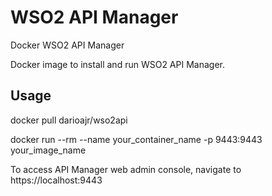 # WSO2 API Manager

Docker WSO2 API Manager

Docker image to install and run WSO2 API Manager.

## Usage
docker pull darioajr/wso2api

docker run --rm --name your_container_name -p 9443:9443 your_image_name

To access API Manager web admin console, navigate to https://localhost:9443
